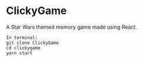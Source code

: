# ClickyGame

A Star Wars themed memory game made using React.

```
In terminal: 
git clone ClickyGame
cd clickygame
yarn start
```
